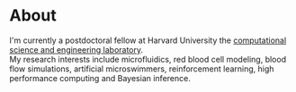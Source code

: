 # About

I'm currently a postdoctoral fellow at Harvard University the [computational science and engineering laboratory](https://www.cse-lab.ethz.ch/).  
My research interests include microfluidics, red blood cell modeling, blood flow simulations, artificial microswimmers, reinforcement learning, high performance computing and Bayesian inference.  

